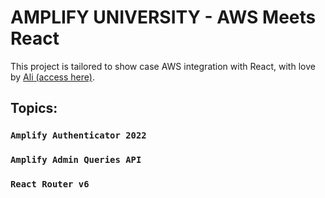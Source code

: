 # AMPLIFY UNIVERSITY - AWS Meets React

This project is tailored to show case AWS integration with React, with love by [Ali (access here)](https://main.dtaoof4azwp0o.amplifyapp.com/).

## Topics:

### `Amplify Authenticator 2022`

### `Amplify Admin Queries API`

### `React Router v6`
